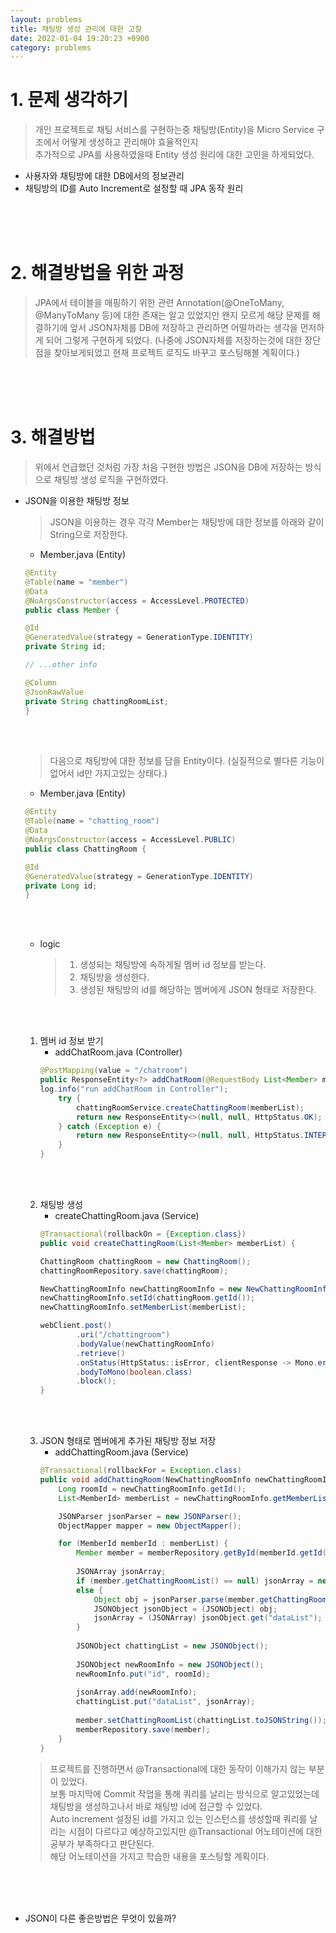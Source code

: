 ```yaml
---
layout: problems
title: 채팅방 생성 관리에 대한 고찰
date: 2022-01-04 19:20:23 +0900
category: problems
---
```

# 1. 문제 생각하기
> 개인 프로젝트로 채팅 서비스를 구현하는중 채팅방(Entity)을 Micro Service 구조에서 어떻게 생성하고 관리해야 효율적인지  
> 추가적으로 JPA를 사용하였을때 Entity 생성 원리에 대한 고민을 하게되었다.

+ 사용자와 채팅방에 대한 DB에서의 정보관리
+ 채팅방의 ID를 Auto Increment로 설정할 때 JPA 동작 원리

<br><br><br>

# 2. 해결방법을 위한 과정
> JPA에서 테이블을 매핑하기 위한 관련 Annotation(@OneToMany, @ManyToMany 등)에 대한 존재는 알고 있었지만 왠지 모르게
> 해당 문제를 해결하기에 앞서 JSON자체를 DB에 저장하고 관리하면 어떨까라는 생각을 먼저하게 되어 그렇게 구현하게 되었다.
> (나중에 JSON자체를 저장하는것에 대한 장단점을 찾아보게되었고 현재 프로젝트 로직도 바꾸고 포스팅해볼 계획이다.)

<br><br><br>

# 3. 해결방법
> 위에서 언급했던 것처럼 가장 처음 구현한 방법은 JSON을 DB에 저장하는 방식으로 채팅방 생성 로직을 구현하였다.

+ JSON을 이용한 채팅방 정보 
    > JSON을 이용하는 경우 각각 Member는 채팅방에 대한 정보를 아래와 같이 String으로 저장한다.
    + Member.java (Entity)
    ```java
    @Entity
    @Table(name = "member")
    @Data
    @NoArgsConstructor(access = AccessLevel.PROTECTED)
    public class Member {
  
    @Id
    @GeneratedValue(strategy = GenerationType.IDENTITY)
    private String id;
  
    // ...other info
  
    @Column
    @JsonRawValue
    private String chattingRoomList;  
    }
    ```
    
    <br><br>
    > 다음으로 채팅방에 대한 정보를 담을 Entity이다. (실질적으로 별다른 기능이 없어서 id만 가지고있는 상태다.)
    + Member.java (Entity)
    ```java
    @Entity
    @Table(name = "chatting_room")
    @Data
    @NoArgsConstructor(access = AccessLevel.PUBLIC)
    public class ChattingRoom {
  
    @Id
    @GeneratedValue(strategy = GenerationType.IDENTITY)
    private Long id;
    }
    ```
  
    <br><br>
    + logic
      > 1. 생성되는 채팅방에 속하게될 멤버 id 정보를 받는다.
      > 2. 채팅방을 생성한다.
      > 3. 생성된 채팅방의 id를 해당하는 멤버에게 JSON 형태로 저장한다.
    
    <br><br>
  
    1. 멤버 id 정보 받기
        + addChatRoom.java (Controller)
        ```java
        @PostMapping(value = "/chatroom")
        public ResponseEntity<?> addChatRoom(@RequestBody List<Member> memberList) {
        log.info("run addChatRoom in Controller");
            try {
                chattingRoomService.createChattingRoom(memberList);
                return new ResponseEntity<>(null, null, HttpStatus.OK);
            } catch (Exception e) {
                return new ResponseEntity<>(null, null, HttpStatus.INTERNAL_SERVER_ERROR);
            }
        }
        ```
    
    <br><br>
  
    2. 채팅방 생성
        + createChattingRoom.java (Service)
        ```java
        @Transactional(rollbackOn = {Exception.class})
        public void createChattingRoom(List<Member> memberList) {

        ChattingRoom chattingRoom = new ChattingRoom();
        chattingRoomRepository.save(chattingRoom);

        NewChattingRoomInfo newChattingRoomInfo = new NewChattingRoomInfo();
        newChattingRoomInfo.setId(chattingRoom.getId());
        newChattingRoomInfo.setMemberList(memberList);
        
        webClient.post()
                .uri("/chattingroom")
                .bodyValue(newChattingRoomInfo)
                .retrieve()
                .onStatus(HttpStatus::isError, clientResponse -> Mono.error(Exception::new))
                .bodyToMono(boolean.class)
                .block();
        }
        ```
    
    <br><br>
  
    3. JSON 형태로 멤버에게 추가된 채팅방 정보 저장
        + addChattingRoom.java (Service)
        ```java
        @Transactional(rollbackFor = Exception.class)
        public void addChattingRoom(NewChattingRoomInfo newChattingRoomInfo) throws ParseException {
            Long roomId = newChattingRoomInfo.getId();
            List<MemberId> memberList = newChattingRoomInfo.getMemberList();

            JSONParser jsonParser = new JSONParser();
            ObjectMapper mapper = new ObjectMapper();

            for (MemberId memberId : memberList) {
                Member member = memberRepository.getById(memberId.getId());
    
                JSONArray jsonArray;
                if (member.getChattingRoomList() == null) jsonArray = new JSONArray();
                else {
                    Object obj = jsonParser.parse(member.getChattingRoomList());
                    JSONObject jsonObject = (JSONObject) obj;
                    jsonArray = (JSONArray) jsonObject.get("dataList");
                }
    
                JSONObject chattingList = new JSONObject();
    
                JSONObject newRoomInfo = new JSONObject();
                newRoomInfo.put("id", roomId);
    
                jsonArray.add(newRoomInfo);
                chattingList.put("dataList", jsonArray);
    
                member.setChattingRoomList(chattingList.toJSONString());
                memberRepository.save(member);
            }
        }
        ```
    
    > 프로젝트를 진행하면서 @Transactional에 대한 동작이 이해가지 않는 부분이 있었다.   
    > 보통 마지막에 Commit 작업을 통해 쿼리를 날리는 방식으로 알고있었는데 채팅방을 생성하고나서 바로 채팅방 id에 접근할 수 있었다.  
    > Auto increment 설정된 id를 가지고 있는 인스턴스를 생성할때 쿼리를 날리는 시점이 다르다고 예상하고있지만 @Transactional 어노테이션에 대한 공부가 부족하다고 판단된다.  
    > 해당 어노테이션을 가지고 학습한 내용을 포스팅할 계획이다.

<br><br><br>

+ JSON이 다른 좋은방법은 무엇이 있을까?